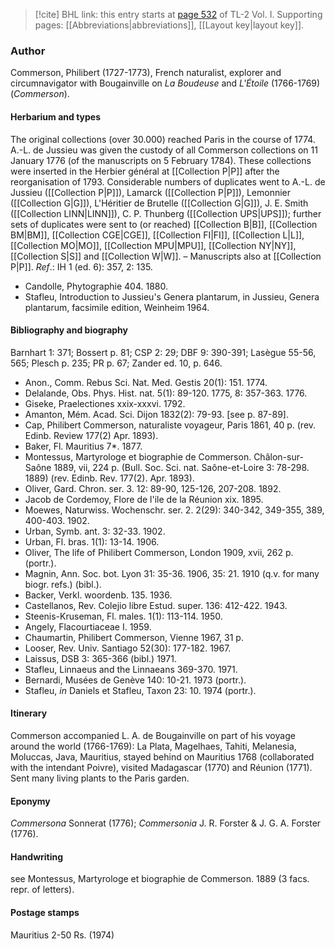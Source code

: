 > [!cite] BHL link: this entry starts at [page 532](https://www.biodiversitylibrary.org/item/103414#page/580/mode/1up) of TL-2 Vol. I.
> Supporting pages: [[Abbreviations|abbreviations]], [[Layout key|layout key]].

### Author

Commerson, Philibert (1727-1773), French naturalist, explorer and circumnavigator with Bougainville on *La Boudeuse* and *L'Étoile* (1766-1769) (*Commerson*).

#### Herbarium and types

The original collections (over 30.000) reached Paris in the course of 1774. A.-L. de Jussieu was given the custody of all Commerson collections on 11 January 1776 (of the manuscripts on 5 February 1784). These collections were inserted in the Herbier général at [[Collection P|P]] after the reorganisation of 1793. Considerable numbers of duplicates went to A.-L. de Jussieu ([[Collection P|P]]), Lamarck ([[Collection P|P]]), Lemonnier ([[Collection G|G]]), L'Héritier de Brutelle ([[Collection G|G]]), J. E. Smith ([[Collection LINN|LINN]]), C. P. Thunberg ([[Collection UPS|UPS]]); further sets of duplicates were sent to (or reached) [[Collection B|B]], [[Collection BM|BM]], [[Collection CGE|CGE]], [[Collection FI|FI]], [[Collection L|L]], [[Collection MO|MO]], [[Collection MPU|MPU]], [[Collection NY|NY]], [[Collection S|S]] and [[Collection W|W]]. – Manuscripts also at [[Collection P|P]].
*Ref*.: IH 1 (ed. 6): 357, 2: 135.
- Candolle, Phytographie 404. 1880.
- Stafleu, Introduction to Jussieu's Genera plantarum, in Jussieu, Genera plantarum, facsimile edition, Weinheim 1964.

#### Bibliography and biography

Barnhart 1: 371; Bossert p. 81; CSP 2: 29; DBF 9: 390-391; Lasègue 55-56, 565; Plesch p. 235; PR p. 67; Zander ed. 10, p. 646.
- Anon., Comm. Rebus Sci. Nat. Med. Gestis 20(1): 151. 1774.
- Delalande, Obs. Phys. Hist. nat. 5(1): 89-120. 1775, 8: 357-363. 1776.
- Giseke, Praelectiones xxix-xxxvi. 1792.
- Amanton, Mém. Acad. Sci. Dijon 1832(2): 79-93. \[see p. 87-89\].
- Cap, Philibert Commerson, naturaliste voyageur, Paris 1861, 40 p. (rev. Edinb. Review 177(2) Apr. 1893).
- Baker, Fl. Mauritius 7\*. 1877.
- Montessus, Martyrologe et biographie de Commerson. Châlon-sur-Saône 1889, vii, 224 p. (Bull. Soc. Sci. nat. Saône-et-Loire 3: 78-298. 1889) (rev. Edinb. Rev. 177(2). Apr. 1893).
- Oliver, Gard. Chron. ser. 3. 12: 89-90, 125-126, 207-208. 1892.
- Jacob de Cordemoy, Flore de l'ile de la Réunion xix. 1895.
- Moewes, Naturwiss. Wochenschr. ser. 2. 2(29): 340-342, 349-355, 389, 400-403. 1902.
- Urban, Symb. ant. 3: 32-33. 1902.
- Urban, Fl. bras. 1(1): 13-14. 1906.
- Oliver, The life of Philibert Commerson, London 1909, xvii, 262 p. (portr.).
- Magnin, Ann. Soc. bot. Lyon 31: 35-36. 1906, 35: 21. 1910 (q.v. for many biogr. refs.) (bibl.).
- Backer, Verkl. woordenb. 135. 1936.
- Castellanos, Rev. Colejio libre Estud. super. 136: 412-422. 1943.
- Steenis-Kruseman, Fl. males. 1(1): 113-114. 1950.
- Angely, Flacourtiaceae I. 1959.
- Chaumartin, Philibert Commerson, Vienne 1967, 31 p.
- Looser, Rev. Univ. Santiago 52(30): 177-182. 1967.
- Laissus, DSB 3: 365-366 (bibl.) 1971.
- Stafleu, Linnaeus and the Linnaeans 369-370. 1971.
- Bernardi, Musées de Genève 140: 10-21. 1973 (portr.).
- Stafleu, *in* Daniels et Stafleu, Taxon 23: 10. 1974 (portr.).

#### Itinerary

Commerson accompanied L. A. de Bougainville on part of his voyage around the world (1766-1769): La Plata, Magelhaes, Tahiti, Melanesia, Moluccas, Java, Mauritius, stayed behind on Mauritius 1768 (collaborated with the intendant Poivre), visited Madagascar (1770) and Réunion (1771). Sent many living plants to the Paris garden.

#### Eponymy

*Commersona* Sonnerat (1776); *Commersonia* J. R. Forster & J. G. A. Forster (1776).

#### Handwriting

see Montessus, Martyrologe et biographie de Commerson. 1889 (3 facs. repr. of letters).

#### Postage stamps

Mauritius 2-50 Rs. (1974)

